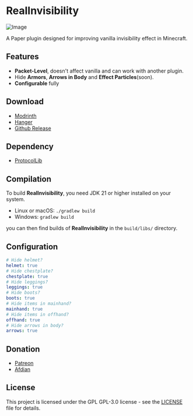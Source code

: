 # RealInvisibility

![Image](https://cdn.modrinth.com/data/GJ2KsrYm/images/7dd8b018e0affdfb5dfe2319fc424a48bd605425.gif)

A Paper plugin designed for improving vanilla invisibility effect in Minecraft.

## Features

* **Packet-Level**, doesn't affect vanilla and can work with another plugin.
* Hide **Armors**, **Arrows in Body** and **Effect Particles**(soon).
* **Configurable** fully


## Download

* [Modrinth](https://modrinth.com/plugin/realinvisibility)
* [Hanger](https://hangar.papermc.io/KKW557/RealInvisibility)
* [Github Release](https://github.com/KKW557/RealInvisibility/releases)


## Dependency

* [ProtocolLib](https://github.com/dmulloy2/ProtocolLib)


## Compilation

To build **RealInvisibility**, you need JDK 21 or higher installed on your system.

* Linux or macOS: `./gradlew build`
* Windows: `gradlew build`

you can then find builds of **RealInvisibility** in the `build/libs/` directory.


## Configuration

```yml
# Hide helmet?
helmet: true
# Hide chestplate?
chestplate: true
# Hide leggings?
leggings: true
# Hide boots?
boots: true
# Hide items in mainhand?
mainhand: true
# Hide items in offhand?
offhand: true
# Hide arrows in body?
arrows: true
```


## Donation

* [Patreon](https://www.patreon.com/kkw557/membership)
* [Afdian](https://afdian.com/a/megawalls78)


## License

This project is licensed under the GPL GPL-3.0 license - see the [LICENSE](LICENSE) file for details.